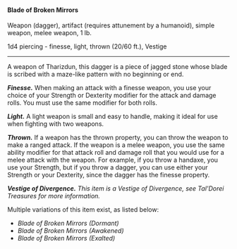 #### Blade of Broken Mirrors

Weapon (dagger), artifact (requires attunement by a humanoid), simple weapon, melee weapon, 1 lb.

1d4 piercing  - finesse, light, thrown (20/60 ft.), Vestige

---

A weapon of Tharizdun, this dagger is a piece of jagged stone whose blade is scribed with a maze-like pattern with no beginning or end.

***Finesse.*** When making an attack with a finesse weapon, you use your choice of your Strength or Dexterity modifier for the attack and damage rolls. You must use the same modifier for both rolls.

***Light.*** A light weapon is small and easy to handle, making it ideal for use when fighting with two weapons.

***Thrown.*** If a weapon has the thrown property, you can throw the weapon to make a ranged attack. If the weapon is a melee weapon, you use the same ability modifier for that attack roll and damage roll that you would use for a melee attack with the weapon. For example, if you throw a handaxe, you use your Strength, but if you throw a dagger, you can use either your Strength or your Dexterity, since the dagger has the finesse property.

***Vestige of Divergence.*** *This item is a Vestige of Divergence, see *Tal'Dorei Treasures* for more information.*

Multiple variations of this item exist, as listed below:

- *Blade of Broken Mirrors (Dormant)*
- *Blade of Broken Mirrors (Awakened)*
- *Blade of Broken Mirrors (Exalted)*